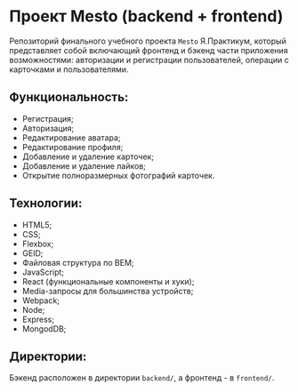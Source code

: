 # Проект Mesto (backend + frontend)

Репозиторий финального учебного проекта `Mesto` Я.Практикум, который представляет собой включающий фронтенд и бэкенд части приложения возможностями: авторизации и регистрации пользователей, операции с карточками и пользователями.

## Функциональность:
- Регистрация;
- Авторизация;
- Редактирование аватара;
- Редактирование профиля;
- Добавление и удаление карточек;
- Добавление и удаление лайков;
- Открытие полноразмерных фотографий карточек.

## Технологии:
- HTML5;
- CSS;
- Flexbox;
- GEID;
- Файловая структура по BEM;
- JavaScript;
- React (функциональные компоненты и хуки);
- Media-запросы для большинства устройств;
- Webpack;
- Node;
- Express;
- MongodDB;

## Директории:

Бэкенд расположен в директории `backend/`, а фронтенд - в `frontend/`.